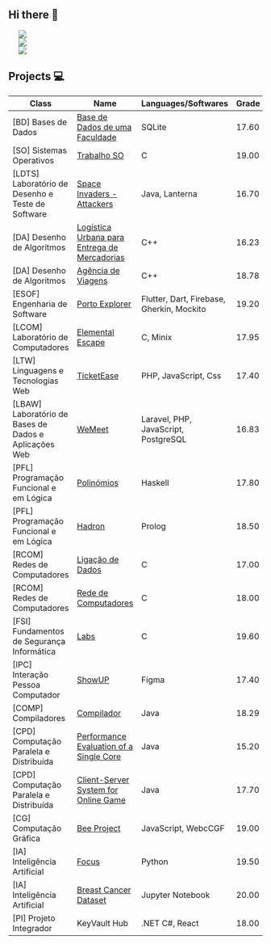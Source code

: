 ## Hi there 👋

<!--
**franciscaguimaraes/franciscaguimaraes** is a ✨ _special_ ✨ repository because its `README.md` (this file) appears on your GitHub profile.

Here are some ideas to get you started:

- 🔭 I’m currently working on ...
- 🌱 I’m currently learning ...
- 👯 I’m looking to collaborate on ...
- 🤔 I’m looking for help with ...
- 💬 Ask me about ...
- 📫 How to reach me: ...
- 😄 Pronouns: ...
- ⚡ Fun fact: ...
-->
<div style="display: flex; align-items: flex-start;">
  <div style="display: flex; flex-direction: column; margin-left: 20px;">
    <img align="center" src="https://img.shields.io/badge/Operating%20System-Windows-blue?style=flat&logo=windows&logoColor=white&color=0398fc">
    <img align="center" src="https://img.shields.io/badge/Tools for coding-Git-informational?style=flat&logo=Git&logoColor=white&color=fc9d03">
    <img align="center" src="https://img.shields.io/badge/Editors-Visual Studio Code-informational?style=flat&logo=visual-studio-code&logoColor=white&color=ae48d4">
  </div>
</div>

## Projects 💻

| Class | Name | Languages/Softwares | Grade |
| --- | --- | --- | --- |
| [BD] Bases de Dados | [Base de Dados de uma Faculdade](https://github.com/franciscaguimaraes/FEUP-BD) | SQLite | 17.60 |
| [SO] Sistemas Operativos | [Trabalho SO](https://github.com/franciscaguimaraes/FEUP-SO) | C | 19.00 |
| [LDTS] Laboratório de Desenho e Teste de Software | [Space Invaders - Attackers](https://github.com/franciscaguimaraes/FEUP-LDTS) | Java, Lanterna | 16.70 |
| [DA] Desenho de Algoritmos | [Logística Urbana para Entrega de Mercadorias](https://github.com/franciscaguimaraes/FEUP-DA/tree/master/T1) | C++ | 16.23 |
| [DA] Desenho de Algoritmos | [Agência de Viagens](https://github.com/franciscaguimaraes/FEUP-DA/tree/master/T2) | C++ | 18.78 |
| [ESOF] Engenharia de Software | [Porto Explorer](https://github.com/franciscaguimaraes/FEUP-ESOF) | Flutter, Dart, Firebase, Gherkin, Mockito | 19.20 |
| [LCOM] Laboratório de Computadores | [Elemental Escape](https://github.com/franciscaguimaraes/FEUP-LCOM) | C, Minix | 17.95 |
| [LTW] Linguagens e Tecnologias Web | [TicketEase](https://github.com/FEUP-LTW-2023/project-ltw14g04) | PHP, JavaScript, Css | 17.40 |
| [LBAW] Laboratório de Bases de Dados e Aplicações Web | [WeMeet](https://github.com/franciscaguimaraes/FEUP-LBAW) | Laravel, PHP, JavaScript, PostgreSQL | 16.83 |
| [PFL] Programação Funcional e em Lógica | [Polinómios](https://github.com/franciscaguimaraes/FEUP-PFL/tree/main/Project1) | Haskell | 17.80 |
| [PFL] Programação Funcional e em Lógica | [Hadron](https://github.com/franciscaguimaraes/FEUP-PFL/tree/main/Project2) | Prolog | 18.50 |
| [RCOM] Redes de Computadores | [Ligação de Dados](https://github.com/franciscaguimaraes/FEUP-RCOM/tree/main/project1) | C | 17.00 |
| [RCOM] Redes de Computadores | [Rede de Computadores](https://github.com/franciscaguimaraes/FEUP-RCOM/tree/main/project2)| C | 18.00 |
| [FSI] Fundamentos de Segurança Informática | [Labs](https://github.com/franciscaguimaraes/FEUP-RCOM/tree/main/project2)| C | 19.60 |
| [IPC] Interação Pessoa Computador | [ShowUP](https://github.com/franciscaguimaraes/FEUP-IPC)| Figma | 17.40 |
| [COMP] Compiladores | [Compilador](https://github.com/franciscaguimaraes/FEUP-COMP)| Java | 18.29 |
| [CPD] Computação Paralela e Distribuída | [Performance Evaluation of a Single Core](https://github.com/franciscaguimaraes/FEUP-CPD/tree/main/assign1)| Java | 15.20 |
| [CPD] Computação Paralela e Distribuída | [Client-Server System for Online Game](https://github.com/franciscaguimaraes/FEUP-CPD/tree/main/assign2)| Java | 17.70 |
| [CG] Computação Gráfica | [Bee Project](https://github.com/franciscaguimaraes/FEUP-CG)| JavaScript, WebcCGF | 19.00 |
| [IA] Inteligência Artificial | [Focus](https://github.com/franciscaguimaraes/FEUP-IA/tree/master/assignment1)| Python | 19.50 |
| [IA] Inteligência Artificial | [Breast Cancer Dataset](https://github.com/franciscaguimaraes/FEUP-IA/tree/master/assignment2)| Jupyter Notebook | 20.00 |
| [PI] Projeto Integrador | KeyVault Hub | .NET C#, React | 18.00 |





